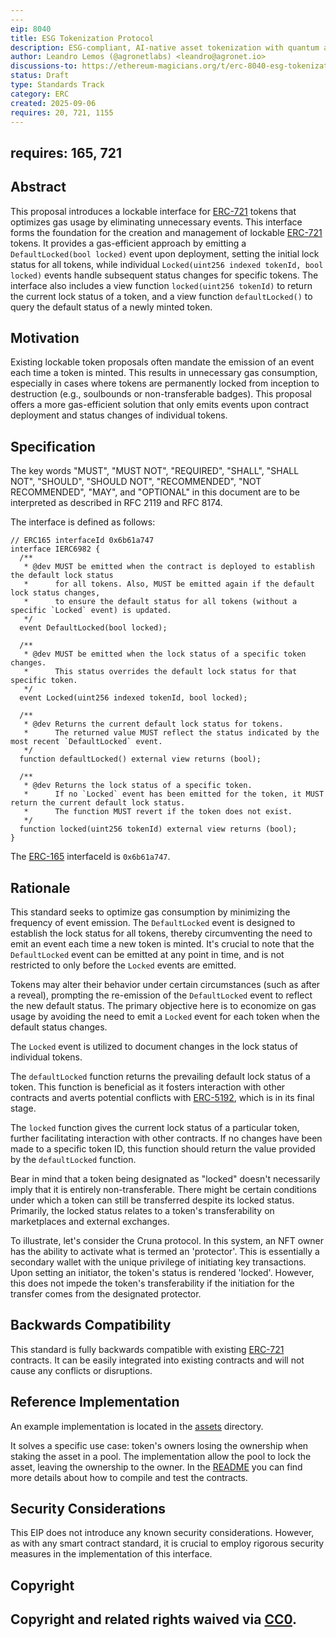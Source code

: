 ```yaml
---
---
eip: 8040
title: ESG Tokenization Protocol
description: ESG-compliant, AI-native asset tokenization with quantum auditability and lifecycle integrity.
author: Leandro Lemos (@agronetlabs) <leandro@agronet.io>
discussions-to: https://ethereum-magicians.org/t/erc-8040-esg-tokenization-protocol/25846
status: Draft
type: Standards Track
category: ERC
created: 2025-09-06
requires: 20, 721, 1155
---
```

requires: 165, 721
---

## Abstract

This proposal introduces a lockable interface for [ERC-721](./eip-721.md) tokens that optimizes gas usage by eliminating unnecessary events. This interface forms the foundation for the creation and management of lockable [ERC-721](./eip-721.md) tokens. It provides a gas-efficient approach by emitting a `DefaultLocked(bool locked)` event upon deployment, setting the initial lock status for all tokens, while individual `Locked(uint256 indexed tokenId, bool locked)` events handle subsequent status changes for specific tokens. The interface also includes a view function `locked(uint256 tokenId)` to return the current lock status of a token, and a view function `defaultLocked()` to query the default status of a newly minted token.

## Motivation

Existing lockable token proposals often mandate the emission of an event each time a token is minted. This results in unnecessary gas consumption, especially in cases where tokens are permanently locked from inception to destruction (e.g., soulbounds or non-transferable badges). This proposal offers a more gas-efficient solution that only emits events upon contract deployment and status changes of individual tokens.

## Specification

The key words "MUST", "MUST NOT", "REQUIRED", "SHALL", "SHALL NOT", "SHOULD", "SHOULD NOT", "RECOMMENDED", "NOT RECOMMENDED", "MAY", and "OPTIONAL" in this document are to be interpreted as described in RFC 2119 and RFC 8174.

The interface is defined as follows:

```solidity
// ERC165 interfaceId 0x6b61a747
interface IERC6982 {
  /**
   * @dev MUST be emitted when the contract is deployed to establish the default lock status
   *      for all tokens. Also, MUST be emitted again if the default lock status changes,
   *      to ensure the default status for all tokens (without a specific `Locked` event) is updated.
   */
  event DefaultLocked(bool locked);

  /**
   * @dev MUST be emitted when the lock status of a specific token changes.
   *      This status overrides the default lock status for that specific token.
   */
  event Locked(uint256 indexed tokenId, bool locked);

  /**
   * @dev Returns the current default lock status for tokens.
   *      The returned value MUST reflect the status indicated by the most recent `DefaultLocked` event.
   */
  function defaultLocked() external view returns (bool);

  /**
   * @dev Returns the lock status of a specific token.
   *      If no `Locked` event has been emitted for the token, it MUST return the current default lock status.
   *      The function MUST revert if the token does not exist.
   */
  function locked(uint256 tokenId) external view returns (bool);
}
```

The [ERC-165](./eip-165.md) interfaceId is `0x6b61a747`.

## Rationale

This standard seeks to optimize gas consumption by minimizing the frequency of event emission. The `DefaultLocked` event is designed to establish the lock status for all tokens, thereby circumventing the need to emit an event each time a new token is minted. It's crucial to note that the `DefaultLocked` event can be emitted at any point in time, and is not restricted to only before the `Locked` events are emitted.

Tokens may alter their behavior under certain circumstances (such as after a reveal), prompting the re-emission of the `DefaultLocked` event to reflect the new default status. The primary objective here is to economize on gas usage by avoiding the need to emit a `Locked` event for each token when the default status changes.

The `Locked` event is utilized to document changes in the lock status of individual tokens.

The `defaultLocked` function returns the prevailing default lock status of a token. This function is beneficial as it fosters interaction with other contracts and averts potential conflicts with [ERC-5192](./eip-5192), which is in its final stage.

The `locked` function gives the current lock status of a particular token, further facilitating interaction with other contracts. If no changes have been made to a specific token ID, this function should return the value provided by the `defaultLocked` function.

Bear in mind that a token being designated as "locked" doesn't necessarily imply that it is entirely non-transferable. There might be certain conditions under which a token can still be transferred despite its locked status. Primarily, the locked status relates to a token's transferability on marketplaces and external exchanges.

To illustrate, let's consider the Cruna protocol. In this system, an NFT owner has the ability to activate what is termed an 'protector'. This is essentially a secondary wallet with the unique privilege of initiating key transactions. Upon setting an initiator, the token's status is rendered 'locked'. However, this does not impede the token's transferability if the initiation for the transfer comes from the designated protector.

## Backwards Compatibility

This standard is fully backwards compatible with existing [ERC-721](./eip-721.md) contracts. It can be easily integrated into existing contracts and will not cause any conflicts or disruptions.

## Reference Implementation

An example implementation is located in the [assets](../assets/eip-6982) directory.

It solves a specific use case: token's owners losing the ownership when staking the asset in a pool. The implementation allow the pool to lock the asset, leaving the ownership to the owner. In the [README](../assets/eip-6982/README.md) you can find more details about how to compile and test the contracts.

## Security Considerations

This EIP does not introduce any known security considerations. However, as with any smart contract standard, it is crucial to employ rigorous security measures in the implementation of this interface.

## Copyright

Copyright and related rights waived via [CC0](../LICENSE.md).
---
